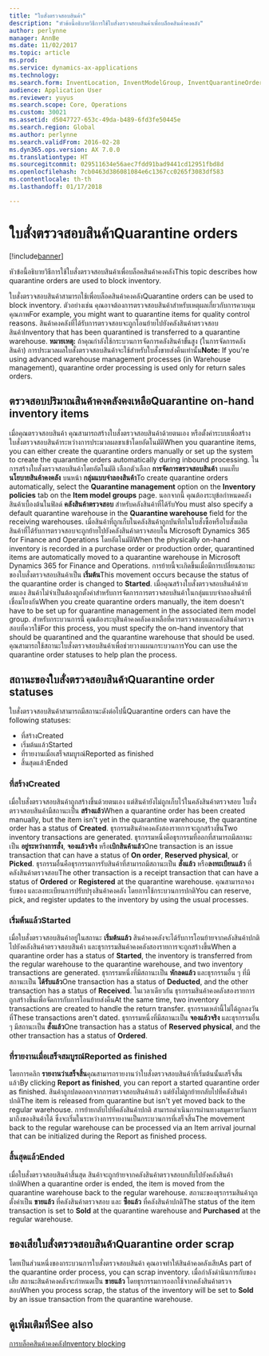 ```yaml
---
title: "ใบสั่งตรวจสอบสินค้า"
description: "หัวข้อนี้อธิบายวิธีการใช้ใบสั่งตรวจสอบสินค้าเพื่อบล็อคสินค้าคงคลัง"
author: perlynne
manager: AnnBe
ms.date: 11/02/2017
ms.topic: article
ms.prod: 
ms.service: dynamics-ax-applications
ms.technology: 
ms.search.form: InventLocation, InventModelGroup, InventQuarantineOrder, InventQuarantineParmEnd, InventQuarantineParmReportFinished, InventQuarantineParmStartUp, InventTrans
audience: Application User
ms.reviewer: yuyus
ms.search.scope: Core, Operations
ms.custom: 30021
ms.assetid: d5047727-653c-49da-b489-6fd3fe50445e
ms.search.region: Global
ms.author: perlynne
ms.search.validFrom: 2016-02-28
ms.dyn365.ops.version: AX 7.0.0
ms.translationtype: HT
ms.sourcegitcommit: 029511634e56aec7fdd91bad9441cd12951fbd8d
ms.openlocfilehash: 7cb0463d386081084e6c1367cc0265f3083df583
ms.contentlocale: th-th
ms.lasthandoff: 01/17/2018

---
```


# <a name="quarantine-orders"></a><span data-ttu-id="bf19b-103">ใบสั่งตรวจสอบสินค้า</span><span class="sxs-lookup"><span data-stu-id="bf19b-103">Quarantine orders</span></span>

[!include[banner](../includes/banner.md)]


<span data-ttu-id="bf19b-104">หัวข้อนี้อธิบายวิธีการใช้ใบสั่งตรวจสอบสินค้าเพื่อบล็อคสินค้าคงคลัง</span><span class="sxs-lookup"><span data-stu-id="bf19b-104">This topic describes how quarantine orders are used to block inventory.</span></span>

<span data-ttu-id="bf19b-105">ใบสั่งตรวจสอบสินค้าสามารถใช้เพื่อบล็อคสินค้าคงคลัง</span><span class="sxs-lookup"><span data-stu-id="bf19b-105">Quarantine orders can be used to block inventory.</span></span> <span data-ttu-id="bf19b-106">ตัวอย่างเช่น คุณอาจต้องการตรวจสอบสินค้าสำหรับเหตุผลเกี่ยวกับการควบคุมคุณภาพ</span><span class="sxs-lookup"><span data-stu-id="bf19b-106">For example, you might want to quarantine items for quality control reasons.</span></span> <span data-ttu-id="bf19b-107">สินค้าคงคลังที่ได้รับการตรวจสอบจะถูกโอนย้ายไปยังคลังสินค้าตรวจสอบสินค้า</span><span class="sxs-lookup"><span data-stu-id="bf19b-107">Inventory that has been quarantined is transferred to a quarantine warehouse.</span></span> <span data-ttu-id="bf19b-108">**หมายเหตุ:** ถ้าคุณกำลังใช้กระบวนการจัดการคลังสินค้าขั้นสูง (ในการจัดการคลังสินค้า) การประมวลผลใบสั่งตรวจสอบสินค้าจะใช้สำหรับใบสั่งขายส่งคืนเท่านั้น</span><span class="sxs-lookup"><span data-stu-id="bf19b-108">**Note:** If you're using advanced warehouse management processes (in Warehouse management), quarantine order processing is used only for return sales orders.</span></span>

## <a name="quarantine-on-hand-inventory-items"></a><span data-ttu-id="bf19b-109">ตรวจสอบปริมาณสินค้าคงคลังคงเหลือ</span><span class="sxs-lookup"><span data-stu-id="bf19b-109">Quarantine on-hand inventory items</span></span>
<span data-ttu-id="bf19b-110">เมื่อคุณตรวจสอบสินค้า คุณสามารถสร้างใบสั่งตรวจสอบสินค้าด้วยตนเอง หรือตั้งค่าระบบเพื่อสร้างใบสั่งตรวจสอบสินค้าระหว่างการประมวลผลขาเข้าโดยอัตโนมัติ</span><span class="sxs-lookup"><span data-stu-id="bf19b-110">When you quarantine items, you can either create the quarantine orders manually or set up the system to create the quarantine orders automatically during inbound processing.</span></span> <span data-ttu-id="bf19b-111">ในการสร้างใบสั่งตรวจสอบสินค้าโดยอัตโนมัติ เลือกตัวเลือก **การจัดการตรวจสอบสินค้า** บนแท็บ **นโยบายสินค้าคงคลัง** บนหน้า **กลุ่มแบบจำลองสินค้า**</span><span class="sxs-lookup"><span data-stu-id="bf19b-111">To create quarantine orders automatically, select the **Quarantine management** option on the **Inventory policies** tab on the **Item model groups** page.</span></span> <span data-ttu-id="bf19b-112">นอกจากนี้ คุณต้องระบุข้อกำหนดคลังสินค้าเบื้องต้นในฟิลด์ **คลังสินค้าตรวจสอบ** สำหรับคลังสินค้าที่ได้รับ</span><span class="sxs-lookup"><span data-stu-id="bf19b-112">You must also specify a default quarantine warehouse in the **Quarantine warehouse** field for the receiving warehouses.</span></span> <span data-ttu-id="bf19b-113">เมื่อสินค้าที่ถูกเก็บในคลังสินค้าถูกบันทึกในใบสั่งซื้อหรือใบสั่งผลิต สินค้าที่ได้รับการตรวจสอบจะถูกย้ายไปยังคลังสินค้าตรวจสอบใน Microsoft Dynamics 365 for Finance and Operations โดยอัตโนมัติ</span><span class="sxs-lookup"><span data-stu-id="bf19b-113">When the physically on-hand inventory is recorded in a purchase order or production order, quarantined items are automatically moved to a quarantine warehouse in Microsoft Dynamics 365 for Finance and Operations.</span></span> <span data-ttu-id="bf19b-114">การย้ายนี้จะเกิดขึ้นเมื่อมีการเปลี่ยนสถานะของใบสั่งตรวจสอบสินค้าเป็น **เริ่มต้น**</span><span class="sxs-lookup"><span data-stu-id="bf19b-114">This movement occurs because the status of the quarantine order is changed to **Started**.</span></span> <span data-ttu-id="bf19b-115">เมื่อคุณสร้างใบสั่งตรวจสอบสินค้าด้วยตนเอง สินค้าไม่จำเป็นต้องถูกตั้งค่าสำหรับการจัดการการตรวจสอบสินค้าในกลุ่มแบบจำลองสินค้าที่เชื่อมโยงกัน</span><span class="sxs-lookup"><span data-stu-id="bf19b-115">When you create quarantine orders manually, the item doesn't have to be set up for quarantine management in the associated item model group.</span></span> <span data-ttu-id="bf19b-116">สำหรับกระบวนการนี้ คุณต้องระบุสินค้าคงคลังคงเหลือที่ควรตรวจสอบและคลังสินค้าตรวจสอบที่ควรใช้</span><span class="sxs-lookup"><span data-stu-id="bf19b-116">For this process, you must specify the on-hand inventory that should be quarantined and the quarantine warehouse that should be used.</span></span> <span data-ttu-id="bf19b-117">คุณสามารถใช้สถานะใบสั่งตรวจสอบสินค้าเพื่อช่วยวางแผนกระบวนการ</span><span class="sxs-lookup"><span data-stu-id="bf19b-117">You can use the quarantine order statuses to help plan the process.</span></span>

## <a name="quarantine-order-statuses"></a><span data-ttu-id="bf19b-118">สถานะของใบสั่งตรวจสอบสินค้า</span><span class="sxs-lookup"><span data-stu-id="bf19b-118">Quarantine order statuses</span></span>
<span data-ttu-id="bf19b-119">ใบสั่งตรวจสอบสินค้าสามารถมีสถานะดังต่อไปนี้</span><span class="sxs-lookup"><span data-stu-id="bf19b-119">Quarantine orders can have the following statuses:</span></span>

-   <span data-ttu-id="bf19b-120">ที่สร้าง</span><span class="sxs-lookup"><span data-stu-id="bf19b-120">Created</span></span>
-   <span data-ttu-id="bf19b-121">เริ่มต้นแล้ว</span><span class="sxs-lookup"><span data-stu-id="bf19b-121">Started</span></span>
-   <span data-ttu-id="bf19b-122">ที่รายงานเมื่อเสร็จสมบูรณ์</span><span class="sxs-lookup"><span data-stu-id="bf19b-122">Reported as finished</span></span>
-   <span data-ttu-id="bf19b-123">สิ้นสุดแล้ว</span><span class="sxs-lookup"><span data-stu-id="bf19b-123">Ended</span></span>

### <a name="created"></a><span data-ttu-id="bf19b-124">ที่สร้าง</span><span class="sxs-lookup"><span data-stu-id="bf19b-124">Created</span></span>

<span data-ttu-id="bf19b-125">เมื่อใบสั่งตรวจสอบสินค้าถูกสร้างขึ้นด้วยตนเอง แต่สินค้ายังไม่ถูกเก็บไว้ในคลังสินค้าตรวจสอบ ใบสั่งตรวจสอบสินค้ามีสถานะเป็น **สร้างแล้ว**</span><span class="sxs-lookup"><span data-stu-id="bf19b-125">When a quarantine order has been created manually, but the item isn't yet in the quarantine warehouse, the quarantine order has a status of **Created**.</span></span> <span data-ttu-id="bf19b-126">ธุรกรรมสินค้าคงคลังสองรายการจะถูกสร้างขึ้น</span><span class="sxs-lookup"><span data-stu-id="bf19b-126">Two inventory transactions are generated.</span></span> <span data-ttu-id="bf19b-127">ธุรกรรมหนึ่งคือธุรกรรมที่ออกที่สามารถมีสถานะเป็น **อยู่ระหว่างการสั่ง**, **จองแล้วจริง** หรือ**เบิกสินค้าแล้ว**</span><span class="sxs-lookup"><span data-stu-id="bf19b-127">One transaction is an issue transaction that can have a status of **On order**, **Reserved physical**, or **Picked**.</span></span> <span data-ttu-id="bf19b-128">ธุรกรรมอื่นคือธุรกรรมการรับสินค้าที่สามารถมีสถานะเป็น **สั่งแล้ว** หรือ**ลงทะเบียนแล้ว** ที่คลังสินค้าตรวจสอบ</span><span class="sxs-lookup"><span data-stu-id="bf19b-128">The other transaction is a receipt transaction that can have a status of **Ordered** or **Registered** at the quarantine warehouse.</span></span> <span data-ttu-id="bf19b-129">คุณสามารถจอง รับของ และลงทะเบียนการปรับปรุงสินค้าคงคลัง โดยการใช้กระบวนการปกติ</span><span class="sxs-lookup"><span data-stu-id="bf19b-129">You can reserve, pick, and register updates to the inventory by using the usual processes.</span></span>

### <a name="started"></a><span data-ttu-id="bf19b-130">เริ่มต้นแล้ว</span><span class="sxs-lookup"><span data-stu-id="bf19b-130">Started</span></span>

<span data-ttu-id="bf19b-131">เมื่อใบสั่งตรวจสอบสินค้าอยู่ในสถานะ **เริ่มต้นแล้ว** สินค้าคงคลังจะได้รับการโอนย้ายจากคลังสินค้าปกติไปยังคลังสินค้าตรวจสอบสินค้า และธุรกรรมสินค้าคงคลังสองรายการจะถูกสร้างขึ้น</span><span class="sxs-lookup"><span data-stu-id="bf19b-131">When a quarantine order has a status of **Started**, the inventory is transferred from the regular warehouse to the quarantine warehouse, and two inventory transactions are generated.</span></span> <span data-ttu-id="bf19b-132">ธุรกรรมหนึ่งที่มีสถานะเป็น **หักลดแล้ว** และธุรกรรมอื่น ๆ ที่มีสถานะเป็น **ได้รับแล้ว**</span><span class="sxs-lookup"><span data-stu-id="bf19b-132">One transaction has a status of **Deducted**, and the other transaction has a status of **Received**.</span></span> <span data-ttu-id="bf19b-133">ในเวลาเดียวกัน ธุรกรรมสินค้าคงคลังสองรายการถูกสร้างขึ้นเพื่อจัดการกับการโอนย้ายส่งคืน</span><span class="sxs-lookup"><span data-stu-id="bf19b-133">At the same time, two inventory transactions are created to handle the return transfer.</span></span> <span data-ttu-id="bf19b-134">ธุรกรรมเหล่านี้ไม่ได้ถูกลงวันที่</span><span class="sxs-lookup"><span data-stu-id="bf19b-134">These transactions aren't dated.</span></span> <span data-ttu-id="bf19b-135">ธุรกรรมหนึ่งที่มีสถานะเป็น **จองแล้วจริง** และธุรกรรมอื่น ๆ มีสถานะเป็น **สั่งแล้ว**</span><span class="sxs-lookup"><span data-stu-id="bf19b-135">One transaction has a status of **Reserved physical**, and the other transaction has a status of **Ordered**.</span></span>

### <a name="reported-as-finished"></a><span data-ttu-id="bf19b-136">ที่รายงานเมื่อเสร็จสมบูรณ์</span><span class="sxs-lookup"><span data-stu-id="bf19b-136">Reported as finished</span></span>

<span data-ttu-id="bf19b-137">โดยการคลิก **รายงานว่าเสร็จสิ้น**คุณสามารถรายงานว่าใบสั่งตรวจสอบสินค้าที่เริ่มต้นนั้นเสร็จสิ้นแล้ว</span><span class="sxs-lookup"><span data-stu-id="bf19b-137">By clicking **Report as finished**, you can report a started quarantine order as finished.</span></span> <span data-ttu-id="bf19b-138">สินค้าถูกปลดออกจากการตรวจสอบสินค้าแล้ว แต่ยังไม่ถูกย้ายกลับไปที่คลังสินค้าปกติ</span><span class="sxs-lookup"><span data-stu-id="bf19b-138">The item is released from quarantine but isn't yet moved back to the regular warehouse.</span></span> <span data-ttu-id="bf19b-139">การย้ายกลับไปที่คลังสินค้าปกติ สามารถดำเนินการผ่านทางสมุดรายวันการมาถึงของสินค้าได้ ซึ่งจะเริ่มในระหว่างการรายงานเป็นกระบวนการที่เสร็จสิ้น</span><span class="sxs-lookup"><span data-stu-id="bf19b-139">The movement back to the regular warehouse can be processed via an Item arrival journal that can be initialized during the Report as finished process.</span></span>

### <a name="ended"></a><span data-ttu-id="bf19b-140">สิ้นสุดแล้ว</span><span class="sxs-lookup"><span data-stu-id="bf19b-140">Ended</span></span>

<span data-ttu-id="bf19b-141">เมื่อใบสั่งตรวจสอบสินค้าสิ้นสุด สินค้าจะถูกย้ายจากคลังสินค้าตรวจสอบกลับไปยังคลังสินค้าปกติ</span><span class="sxs-lookup"><span data-stu-id="bf19b-141">When a quarantine order is ended, the item is moved from the quarantine warehouse back to the regular warehouse.</span></span> <span data-ttu-id="bf19b-142">สถานะของธุรกรรมสินค้าถูกตั้งค่าเป็น **ขายแล้ว** ที่คลังสินค้าตรวจสอบ และ **ซื้อแล้ว** ที่คลังสินค้าปกติ</span><span class="sxs-lookup"><span data-stu-id="bf19b-142">The status of the item transaction is set to **Sold** at the quarantine warehouse and **Purchased** at the regular warehouse.</span></span>

## <a name="quarantine-order-scrap"></a><span data-ttu-id="bf19b-143">ของเสียใบสั่งตรวจสอบสินค้า</span><span class="sxs-lookup"><span data-stu-id="bf19b-143">Quarantine order scrap</span></span>
<span data-ttu-id="bf19b-144">โดยเป็นส่วนหนึ่งของกระบวนการใบสั่งตรวจสอบสินค้า คุณอาจทำให้สินค้าคงคลังเสีย</span><span class="sxs-lookup"><span data-stu-id="bf19b-144">As part of the quarantine order process, you can scrap inventory.</span></span> <span data-ttu-id="bf19b-145">เมื่อกำลังดำนินการกับของเสีย สถานะสินค้าคงคลังจะกำหนดเป็น **ขายแล้ว** โดยธุรกรรมการออกใช้จากคลังสินค้าตรวจสอบ</span><span class="sxs-lookup"><span data-stu-id="bf19b-145">When you process scrap, the status of the inventory will be set to **Sold** by an issue transaction from the quarantine warehouse.</span></span>

<a name="see-also"></a><span data-ttu-id="bf19b-146">ดูเพิ่มเติมที่</span><span class="sxs-lookup"><span data-stu-id="bf19b-146">See also</span></span>
--------

[<span data-ttu-id="bf19b-147">การบล็อคสินค้าคงคลัง</span><span class="sxs-lookup"><span data-stu-id="bf19b-147">Inventory blocking</span></span>](inventory-blocking.md)

